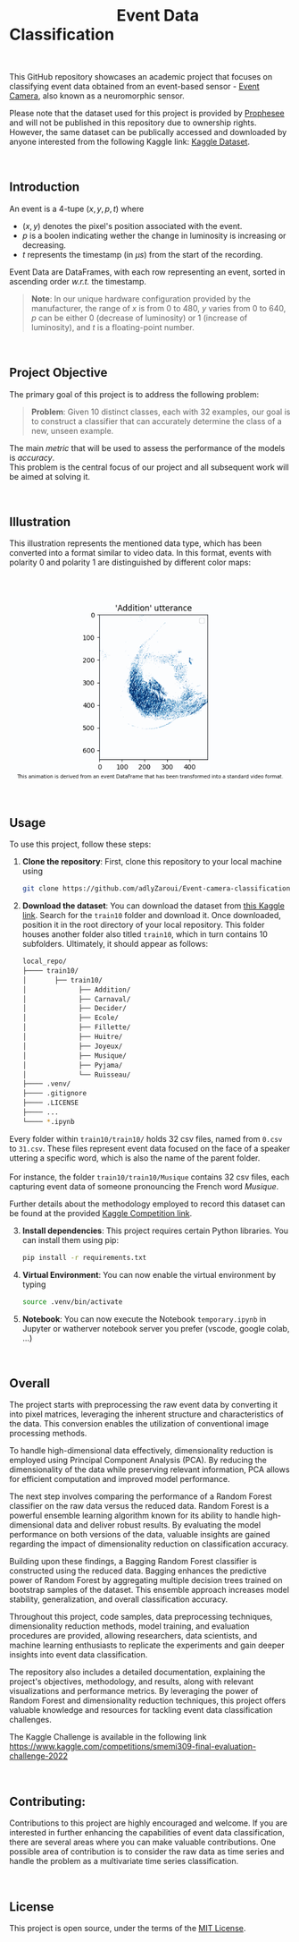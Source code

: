 # &nbsp;&nbsp;&nbsp;&nbsp;&nbsp;&nbsp;&nbsp;&nbsp;&nbsp;&nbsp;&nbsp;&nbsp;&nbsp;&nbsp;&nbsp;&nbsp;&nbsp;&nbsp;&nbsp;&nbsp;&nbsp;&nbsp;&nbsp;&nbsp;&nbsp;&nbsp;&nbsp;&nbsp; Event Data Classification

<br>

This GitHub repository showcases an academic project that focuses on classifying event data obtained from an event-based sensor - [Event Camera], also known as a neuromorphic sensor.

[Event Camera]: https://en.wikipedia.org/wiki/Event_camera

Please note that the dataset used for this project is provided by [Prophesee](https://www.prophesee.ai) and will not be published in this repository due to ownership rights. However, the same dataset can be publically accessed and downloaded by anyone interested from the following Kaggle link: [Kaggle Dataset](https://www.kaggle.com/competitions/smemi309-final-evaluation-challenge-2022/data).

<br>

## Introduction

An event is a $4$-tupe $(x,y,p,t)$ where

- $(x,y)$ denotes the pixel's position associated with the event.
- $p$ is a boolen indicating wether the change in luminosity is increasing or decreasing.
- $t$ represents the timestamp (in $\mu s$) from the start of the recording.

Event Data are DataFrames, with each row representing an event, sorted in ascending order *w.r.t.* the timestamp.

> **Note**: In our unique hardware configuration provided by the manufacturer, the range of $x$ is from $0$ to $480$, $y$ varies from $0$ to $640$, $p$ can be either $0$ (decrease of luminosity) or $1$ (increase of luminosity), and $t$ is a floating-point number.

<br>

## Project Objective

The primary goal of this project is to address the following problem:

> **Problem**: Given 10 distinct classes, each with 32 examples, our goal is to construct a classifier that can accurately determine the class of a new, unseen example.

The main *metric* that will be used to assess the performance of the models is *accuracy*.\
This problem is the central focus of our project and all subsequent work will be aimed at solving it.

<br>

## Illustration

This illustration represents the mentioned data type, which has been converted into a format similar to video data. In this format, events with polarity $0$ and polarity $1$ are distinguished by different color maps:

<br>

<p align="center">
  <img src="figures/readme_animation.gif" />
</p>

<br>

## Usage

To use this project, follow these steps:

1. **Clone the repository**: First, clone this repository to your local machine using

    ```bash
    git clone https://github.com/adlyZaroui/Event-camera-classification.git
    ```

2. **Download the dataset**: You can download the dataset from [this Kaggle link](https://www.kaggle.com/competitions/smemi309-final-evaluation-challenge-2022/data).
Search for the `train10` folder and download it. Once downloaded, position it in the root directory of your local repository.
This folder houses another folder also titled `train10`, which in turn contains 10 subfolders. Ultimately, it should appear as follows:

    ```bash
    local_repo/
    ├──── train10/
    │       ├── train10/
    │             ├── Addition/
    │             ├── Carnaval/
    │             ├── Decider/
    │             ├── Ecole/
    │             ├── Fillette/
    │             ├── Huitre/
    │             ├── Joyeux/
    │             ├── Musique/
    │             ├── Pyjama/
    │             └── Ruisseau/
    ├──── .venv/
    ├──── .gitignore
    ├──── .LICENSE
    ├──── ...
    └──── *.ipynb

    ```

Every folder within `train10/train10/` holds 32 csv files, named from `0.csv` to `31.csv`. These files represent event data focused on the face of a speaker uttering a specific word, which is also the name of the parent folder.\
\
For instance, the folder `train10/train10/Musique` contains 32 csv files, each capturing event data of someone pronouncing the French word *Musique*.

Further details about the methodology employed to record this dataset can be found at the provided [Kaggle Competition link](https://www.kaggle.com/competitions/smemi309-final-evaluation-challenge-2022/data).

3. **Install dependencies**: This project requires certain Python libraries. You can install them using pip:

    ```bash
    pip install -r requirements.txt
    ```

4. **Virtual Environment**: You can now enable the virtual environment by typing
    
    ```bash
    source .venv/bin/activate
    ```

5. **Notebook**: You can now execute the Notebook `temporary.ipynb` in Jupyter or watherver notebook server you prefer (vscode, google colab, ...)

<br>

## Overall

The project starts with preprocessing the raw event data by converting it into pixel matrices, leveraging the inherent structure and characteristics of the data. This conversion enables the utilization of conventional image processing methods.

To handle high-dimensional data effectively, dimensionality reduction is employed using Principal Component Analysis (PCA). By reducing the dimensionality of the data while preserving relevant information, PCA allows for efficient computation and improved model performance.

The next step involves comparing the performance of a Random Forest classifier on the raw data versus the reduced data. Random Forest is a powerful ensemble learning algorithm known for its ability to handle high-dimensional data and deliver robust results. By evaluating the model performance on both versions of the data, valuable insights are gained regarding the impact of dimensionality reduction on classification accuracy.

Building upon these findings, a Bagging Random Forest classifier is constructed using the reduced data. Bagging enhances the predictive power of Random Forest by aggregating multiple decision trees trained on bootstrap samples of the dataset. This ensemble approach increases model stability, generalization, and overall classification accuracy.

Throughout this project, code samples, data preprocessing techniques, dimensionality reduction methods, model training, and evaluation procedures are provided, allowing researchers, data scientists, and machine learning enthusiasts to replicate the experiments and gain deeper insights into event data classification.

The repository also includes a detailed documentation, explaining the project's objectives, methodology, and results, along with relevant visualizations and performance metrics. By leveraging the power of Random Forest and dimensionality reduction techniques, this project offers valuable knowledge and resources for tackling event data classification challenges.

The Kaggle Challenge is available in the following link https://www.kaggle.com/competitions/smemi309-final-evaluation-challenge-2022

<br>

## Contributing:
Contributions to this project are highly encouraged and welcome. If you are interested in further enhancing the capabilities of event data classification, there are several areas where you can make valuable contributions. One possible area of contribution is to consider the raw data as time series and handle the problem as a multivariate time series classification.

<br>

## License

This project is open source, under the terms of the [MIT License](LICENSE).
